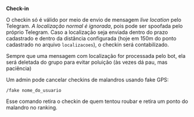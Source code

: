 **Check-in**

O checkin só é válido por meio de envio de mensagem *live location* pelo Telegram. *A localização normal é ignorada*, pois pode ser spoofada pelo próprio Telegram. Caso a localização seja enviada dentro do prazo cadastrado e dentro da distância configurada (hoje em 150m do ponto cadastrado no arquivo `localizacoes`), o checkin será contabilizado.

Sempre que uma mensagem com localização for processada pelo bot, ela será deletada do grupo para evitar poluição (às vezes dá pau, mas paciência)

Um admin pode cancelar checkins de malandros usando fake GPS:

```
/fake nome_do_usuario
```
Esse comando retira o checkin de quem tentou roubar e retira um ponto do malandro no ranking.